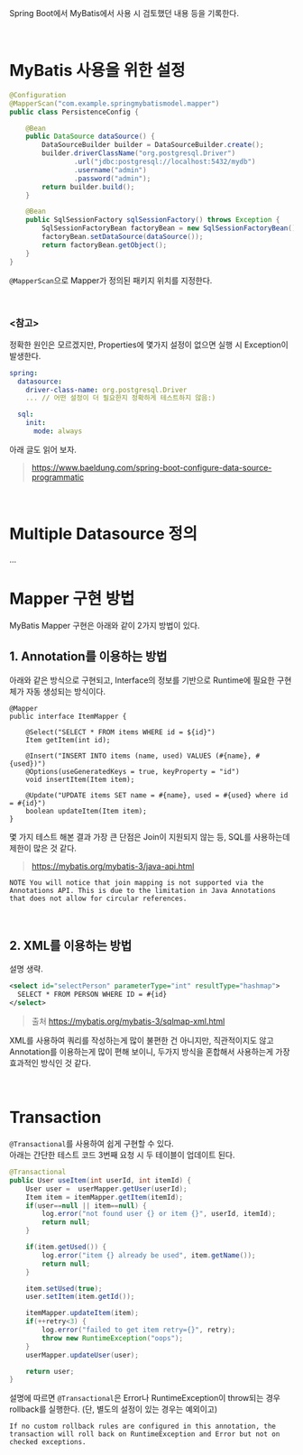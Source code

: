 Spring Boot에서 MyBatis에서 사용 시 검토했던 내용 등을 기록한다.

<br>

# MyBatis 사용을 위한 설정

```java
@Configuration
@MapperScan("com.example.springmybatismodel.mapper")
public class PersistenceConfig {

    @Bean
    public DataSource dataSource() {
        DataSourceBuilder builder = DataSourceBuilder.create();
        builder.driverClassName("org.postgresql.Driver")
                .url("jdbc:postgresql://localhost:5432/mydb")
                .username("admin")
                .password("admin");
        return builder.build();
    }

    @Bean
    public SqlSessionFactory sqlSessionFactory() throws Exception {
        SqlSessionFactoryBean factoryBean = new SqlSessionFactoryBean();
        factoryBean.setDataSource(dataSource());
        return factoryBean.getObject();
    }
}
```

`@MapperScan`으로 Mapper가 정의된 패키지 위치를 지정한다.

<br>

### <참고>

정확한 원인은 모르겠지만, Properties에 몇가지 설정이 없으면 실행 시 Exception이 발생한다. 

```yml
spring:
  datasource:
    driver-class-name: org.postgresql.Driver
    ... // 어떤 설정이 더 필요한지 정확하게 테스트하지 않음:)

  sql:
    init:
      mode: always
```

아래 글도 읽어 보자.

> https://www.baeldung.com/spring-boot-configure-data-source-programmatic

<br>

# Multiple Datasource 정의

...
<br>

# Mapper 구현 방법

MyBatis Mapper 구현은 아래와 같이 2가지 방법이 있다.

## 1. Annotation를 이용하는 방법

아래와 같은 방식으로 구현되고, Interface의 정보를 기반으로 Runtime에 필요한 구현체가 자동 생성되는 방식이다.

```
@Mapper
public interface ItemMapper {

    @Select("SELECT * FROM items WHERE id = ${id}")
    Item getItem(int id);

    @Insert("INSERT INTO items (name, used) VALUES (#{name}, #{used})")
    @Options(useGeneratedKeys = true, keyProperty = "id")
    void insertItem(Item item);

    @Update("UPDATE items SET name = #{name}, used = #{used} where id = #{id}")
    boolean updateItem(Item item);
}

```

몇 가지 테스트 해본 결과 가장 큰 단점은 Join이 지원되지 않는 등, SQL를 사용하는데 제한이 많은 것 같다.

> https://mybatis.org/mybatis-3/java-api.html

```
NOTE You will notice that join mapping is not supported via the Annotations API. This is due to the limitation in Java Annotations that does not allow for circular references.
```

<br>

## 2. XML를 이용하는 방법

설명 생략. 

```xml
<select id="selectPerson" parameterType="int" resultType="hashmap">
  SELECT * FROM PERSON WHERE ID = #{id}
</select>
```

> 출처 https://mybatis.org/mybatis-3/sqlmap-xml.html

XML를 사용하여 쿼리를 작성하는게 많이 불편한 건 아니지만, 직관적이지도 않고 Annotation를 이용하는게 많이 편해 보이니, 두가지 방식을 혼합해서 사용하는게 가장 효과적인 방식인 것 같다.

<br>

# Transaction

`@Transactional`를 사용하여 쉽게 구현할 수 있다.  
아래는 간단한 테스트 코드 3번째 요청 시 두 테이블이 업데이트 된다.

```java
@Transactional
public User useItem(int userId, int itemId) {
    User user =  userMapper.getUser(userId);
    Item item = itemMapper.getItem(itemId);
    if(user==null || item==null) {
        log.error("not found user {} or item {}", userId, itemId);
        return null;
    }

    if(item.getUsed()) {
        log.error("item {} already be used", item.getName());
        return null;
    }

    item.setUsed(true);
    user.setItem(item.getId());

    itemMapper.updateItem(item);
    if(++retry<3) {
        log.error("failed to get item retry={}", retry);
        throw new RuntimeException("oops");
    }
    userMapper.updateUser(user);

    return user;
}
```

설명에 따르면 `@Transactional`은 Error나 RuntimeException이 throw되는 경우 rollback를 실행한다. (단, 별도의 설정이 있는 경우는 예외이고)

```
If no custom rollback rules are configured in this annotation, the transaction will roll back on RuntimeException and Error but not on checked exceptions.
```